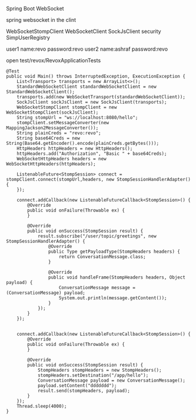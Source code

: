 Spring Boot  WebSocket

spring websocket in the clint 

WebSocketStompClient    WebSocketClient     SockJsClient security   SimpUserRegistry

user1  name:revo     password:revo
user2  name:ashraf   password:revo

open test/revox/RevoxApplicationTests

    @Test
    public void Main() throws InterruptedException, ExecutionException {
        List<Transport> transports = new ArrayList<>();
        StandardWebSocketClient standardWebSocketClient = new StandardWebSocketClient();
        transports.add(new WebSocketTransport(standardWebSocketClient));
        SockJsClient sockJsClient = new SockJsClient(transports);
        WebSocketStompClient stompClient = new WebSocketStompClient(sockJsClient);
        String stompUrl = "ws://localhost:8080/hello";
        stompClient.setMessageConverter(new MappingJackson2MessageConverter());
        String plainCreds = "revo:revo";
        String base64Creds = new String(Base64.getEncoder().encode(plainCreds.getBytes()));
        HttpHeaders httpHeaders = new HttpHeaders();
        httpHeaders.add("Authorization", "Basic " + base64Creds);
        WebSocketHttpHeaders headers = new WebSocketHttpHeaders(httpHeaders);

        ListenableFuture<StompSession> connect = stompClient.connect(stompUrl,headers, new StompSessionHandlerAdapter() {
        });

        connect.addCallback(new ListenableFutureCallback<StompSession>() {
            @Override
            public void onFailure(Throwable ex) {
            }

            @Override
            public void onSuccess(StompSession result) {
                result.subscribe("/user/topic/greetings", new StompSessionHandlerAdapter() {
                    @Override
                    public Type getPayloadType(StompHeaders headers) {
                        return ConversationMessage.class;
                    }

                    @Override
                    public void handleFrame(StompHeaders headers, Object payload) {
                        ConversationMessage message = (ConversationMessage) payload;
                        System.out.println(message.getContent());
                    }
                });
            }
        });


        connect.addCallback(new ListenableFutureCallback<StompSession>() {
            @Override
            public void onFailure(Throwable ex) {
            }

            @Override
            public void onSuccess(StompSession result) {
                StompHeaders stompHeaders = new StompHeaders();
                stompHeaders.setDestination("/app/hello");
                ConversationMessage payload = new ConversationMessage();
                payload.setContent("ddddddd");
                result.send(stompHeaders, payload);
            }
        });
        Thread.sleep(4000);
    }
